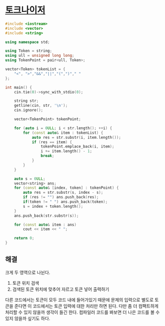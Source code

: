 # [토크나이저](https://www.acmicpc.net/problem/27649)

```cpp
#include <iostream>
#include <vector>
#include <string>

using namespace std;

using Token = string;
using ull = unsigned long long;
using TokenPoint = pair<ull, Token>;

vector<Token> tokenList = {
	"<", ">","&&","||","(",")"," "
};

int main() {
	cin.tie(0)->sync_with_stdio(0);

	string str;
	getline(cin, str, '\n');
	cin.ignore();

	vector<TokenPoint> tokenPoint;

	for (auto i = 0ULL; i < str.length(); ++i) {
		for (const auto& item : tokenList) {
			auto res = str.substr(i, item.length());
			if (res == item) {
				tokenPoint.emplace_back(i, item);
				i += item.length() - 1;
				break;
			}
		}
	}

	auto s = 0ULL;
	vector<string> ans;
	for (const auto& [index, token] : tokenPoint) {
		auto res = str.substr(s, index - s);
		if (res != "") ans.push_back(res);
		if(token != " ") ans.push_back(token);
		s = index + token.length();
	}
	ans.push_back(str.substr(s));

	for (const auto& item : ans)
		cout << item << " ";

	return 0;
}
```

## 해결
크게 두 영역으로 나뉜다.
1. 토큰 위치 검색
2. 검색된 토큰 위치에 맞추어 자르고 토큰 넣어 출력하기

다른 코드에서는 토큰이 모두 코드 내에 들어가있기 때문에 문제의 입력으로 별도로 토큰을 준다면 이 코드에서는 토큰 입력에 대한 처리만 하면 된다. 다만 좀 더 컴팩트하게 처리할 수 있지 않을까 생각이 들긴 한다. 컴파일러 코드를 봐보면 더 나은 코드를 볼 수 있지 않을까 싶기도 하다.